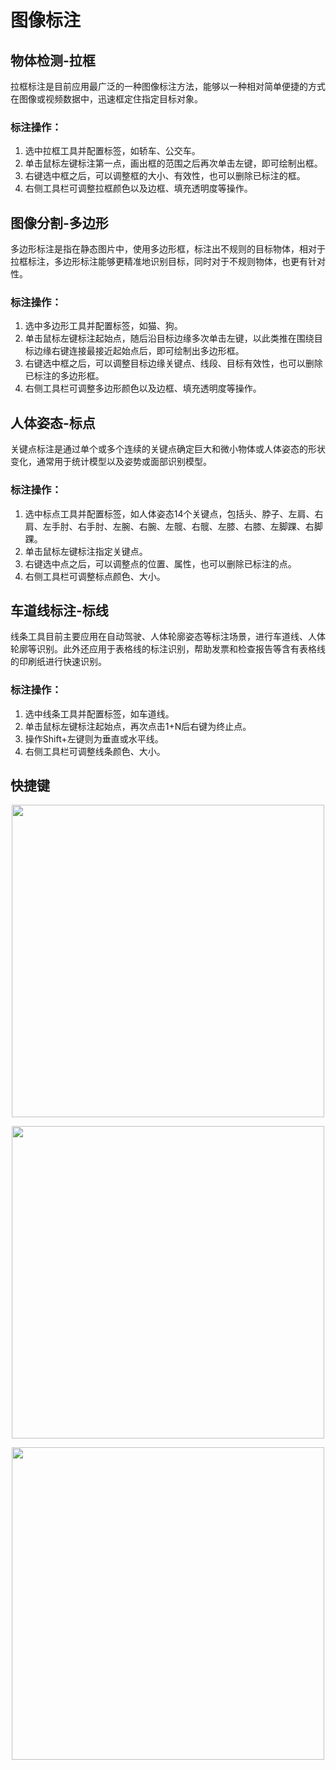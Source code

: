 # 图像标注
## 物体检测-拉框
拉框标注是目前应用最广泛的一种图像标注方法，能够以一种相对简单便捷的方式在图像或视频数据中，迅速框定住指定目标对象。
### 标注操作：
1. 选中拉框工具并配置标签，如轿车、公交车。
2. 单击鼠标左键标注第一点，画出框的范围之后再次单击左键，即可绘制出框。
3. 右键选中框之后，可以调整框的大小、有效性，也可以删除已标注的框。
4. 右侧工具栏可调整拉框颜色以及边框、填充透明度等操作。

## 图像分割-多边形
多边形标注是指在静态图片中，使用多边形框，标注出不规则的目标物体，相对于拉框标注，多边形标注能够更精准地识别目标，同时对于不规则物体，也更有针对性。
### 标注操作：
1. 选中多边形工具并配置标签，如猫、狗。
2. 单击鼠标左键标注起始点，随后沿目标边缘多次单击左键，以此类推在围绕目标边缘右键连接最接近起始点后，即可绘制出多边形框。
3. 右键选中框之后，可以调整目标边缘关键点、线段、目标有效性，也可以删除已标注的多边形框。
4. 右侧工具栏可调整多边形颜色以及边框、填充透明度等操作。

## 人体姿态-标点
关键点标注是通过单个或多个连续的关键点确定巨大和微小物体或人体姿态的形状变化，通常用于统计模型以及姿势或面部识别模型。
### 标注操作：
1. 选中标点工具并配置标签，如人体姿态14个关键点，包括头、脖子、左肩、右肩、左手肘、右手肘、左腕、右腕、左髋、右髋、左膝、右膝、左脚踝、右脚踝。
2. 单击鼠标左键标注指定关键点。
3. 右键选中点之后，可以调整点的位置、属性，也可以删除已标注的点。
4. 右侧工具栏可调整标点颜色、大小。

## 车道线标注-标线
线条工具目前主要应用在自动驾驶、人体轮廓姿态等标注场景，进行车道线、人体轮廓等识别。此外还应用于表格线的标注识别，帮助发票和检查报告等含有表格线的印刷纸进行快速识别。
### 标注操作：
1. 选中线条工具并配置标签，如车道线。
2. 单击鼠标左键标注起始点，再次点击1+N后右键为终止点。
3. 操作Shift+左键则为垂直或水平线。
4. 右侧工具栏可调整线条颜色、大小。

## 快捷键

<p align="center">
<img style="width: 500px" src="https://user-images.githubusercontent.com/25022954/208392901-799c3dcd-f84a-43d3-83b1-fdaa02d8a02b.png">
</p>

<p align="center">
<img style="width: 500px" src="https://user-images.githubusercontent.com/25022954/208393134-d66b2427-07bb-48c2-9870-5badd008589f.png">
</p>

<p align="center">
<img style="width: 500px" src="https://user-images.githubusercontent.com/25022954/208393165-f95ba277-a1b5-419d-8980-3badd796fd54.png">
</p>
